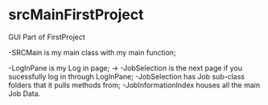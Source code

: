 # srcMainFirstProject
GUI Part of FirstProject

-SRCMain is my main class with my main function;

-LogInPane is my Log in page;
->
-JobSelection is the next page if you sucessfully log in through LogInPane;
-JobSelection has Job sub-class folders that it pulls methods from;
-JobInformationIndex houses all the main Job Data.

